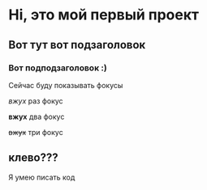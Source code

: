# Hi, это мой первый проект
## Вот тут вот подзаголовок
### Вот подподзаголовок :)

Сейчас буду показывать фокусы

*вжух* раз фокус

**вжух** два фокус

~~вжух~~ три фокус

## клево???

Я умею писать код

```hello world!
```